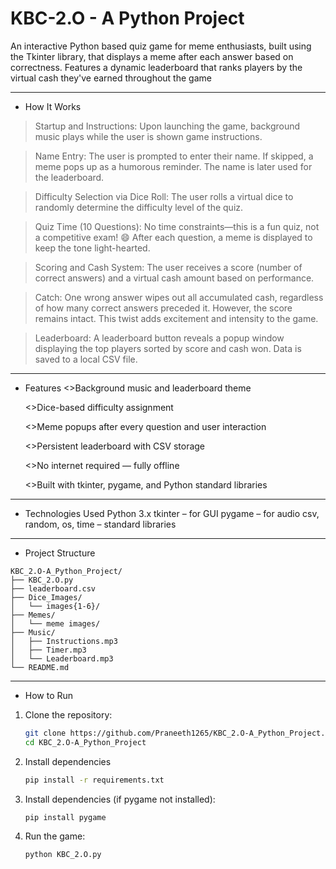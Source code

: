 # KBC-2.O - A Python Project
An interactive Python based quiz game for meme enthusiasts, built using the Tkinter library, that displays a meme after each answer based on correctness. 
Features a dynamic leaderboard that ranks players by the virtual cash they've earned throughout the game

-----------------------------------------------------------------------------------------------------------------------------------------------------

- How It Works
>Startup and Instructions:
  Upon launching the game, background music plays while the user is shown game instructions.

>Name Entry:
  The user is prompted to enter their name. If skipped, a meme pops up as a humorous reminder. The name is later used for the leaderboard.

>Difficulty Selection via Dice Roll:
  The user rolls a virtual dice to randomly determine the difficulty level of the quiz.

>Quiz Time (10 Questions):
  No time constraints—this is a fun quiz, not a competitive exam! 😄
  After each question, a meme is displayed to keep the tone light-hearted.

>Scoring and Cash System:
  The user receives a score (number of correct answers) and a virtual cash amount based on performance.

>Catch: One wrong answer wipes out all accumulated cash, regardless of how many correct answers preceded it. However, the score remains intact.
  This twist adds excitement and intensity to the game.

>Leaderboard:
  A leaderboard button reveals a popup window displaying the top players sorted by score and cash won. Data is saved to a local CSV file.

-----------------------------------------------------------------------------------------------------------------------------------------------------

- Features
  <>Background music and leaderboard theme

  <>Dice-based difficulty assignment

  <>Meme popups after every question and user interaction

  <>Persistent leaderboard with CSV storage

  <>No internet required — fully offline

  <>Built with tkinter, pygame, and Python standard libraries

-----------------------------------------------------------------------------------------------------------------------------------------------------

- Technologies Used
Python 3.x
tkinter – for GUI
pygame – for audio
csv, random, os, time – standard libraries

-----------------------------------------------------------------------------------------------------------------------------------------------------

- Project Structure
```
KBC_2.O-A_Python_Project/
├── KBC_2.O.py
├── leaderboard.csv
├── Dice_Images/
│   └── images{1-6}/
├── Memes/
│   └── meme images/
├── Music/
│   ├── Instructions.mp3
│   ├── Timer.mp3
│   └── Leaderboard.mp3
└── README.md
```

-----------------------------------------------------------------------------------------------------------------------------------------------------

- How to Run

1. Clone the repository:
   ```bash
   git clone https://github.com/Praneeth1265/KBC_2.O-A_Python_Project.git
   cd KBC_2.O-A_Python_Project
   ```

2. Install dependencies
   ```bash
   pip install -r requirements.txt
   ```

3. Install dependencies (if pygame not installed):
   ```bash
   pip install pygame
   ```

4. Run the game:
   ```bash
   python KBC_2.O.py
   ```
